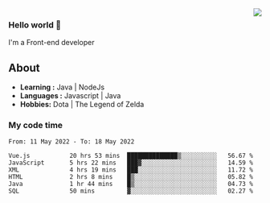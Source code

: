 <img align='right' src="https://github-readme-stats.vercel.app/api?username=jumodada&show_icons=true&theme=vue">

### Hello world 👋

I'm a Front-end developer 
    
## About
-  **Learning :** Java | NodeJs
-  **Languages :** Javascript | Java
-  **Hobbies:** Dota | The Legend of Zelda

### My code time

<!--START_SECTION:waka-->

```text
From: 11 May 2022 - To: 18 May 2022

Vue.js           20 hrs 53 mins  ██████████████▒░░░░░░░░░░   56.67 %
JavaScript       5 hrs 22 mins   ███▓░░░░░░░░░░░░░░░░░░░░░   14.59 %
XML              4 hrs 19 mins   ███░░░░░░░░░░░░░░░░░░░░░░   11.72 %
HTML             2 hrs 8 mins    █▒░░░░░░░░░░░░░░░░░░░░░░░   05.82 %
Java             1 hr 44 mins    █▒░░░░░░░░░░░░░░░░░░░░░░░   04.73 %
SQL              50 mins         ▓░░░░░░░░░░░░░░░░░░░░░░░░   02.27 %
```

<!--END_SECTION:waka-->
